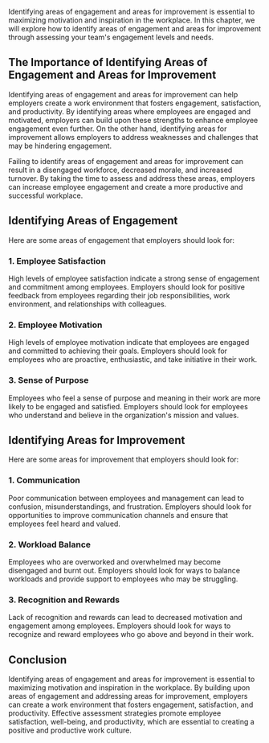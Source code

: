 
Identifying areas of engagement and areas for improvement is essential to maximizing motivation and inspiration in the workplace. In this chapter, we will explore how to identify areas of engagement and areas for improvement through assessing your team's engagement levels and needs.

The Importance of Identifying Areas of Engagement and Areas for Improvement
---------------------------------------------------------------------------

Identifying areas of engagement and areas for improvement can help employers create a work environment that fosters engagement, satisfaction, and productivity. By identifying areas where employees are engaged and motivated, employers can build upon these strengths to enhance employee engagement even further. On the other hand, identifying areas for improvement allows employers to address weaknesses and challenges that may be hindering engagement.

Failing to identify areas of engagement and areas for improvement can result in a disengaged workforce, decreased morale, and increased turnover. By taking the time to assess and address these areas, employers can increase employee engagement and create a more productive and successful workplace.

Identifying Areas of Engagement
-------------------------------

Here are some areas of engagement that employers should look for:

### 1. Employee Satisfaction

High levels of employee satisfaction indicate a strong sense of engagement and commitment among employees. Employers should look for positive feedback from employees regarding their job responsibilities, work environment, and relationships with colleagues.

### 2. Employee Motivation

High levels of employee motivation indicate that employees are engaged and committed to achieving their goals. Employers should look for employees who are proactive, enthusiastic, and take initiative in their work.

### 3. Sense of Purpose

Employees who feel a sense of purpose and meaning in their work are more likely to be engaged and satisfied. Employers should look for employees who understand and believe in the organization's mission and values.

Identifying Areas for Improvement
---------------------------------

Here are some areas for improvement that employers should look for:

### 1. Communication

Poor communication between employees and management can lead to confusion, misunderstandings, and frustration. Employers should look for opportunities to improve communication channels and ensure that employees feel heard and valued.

### 2. Workload Balance

Employees who are overworked and overwhelmed may become disengaged and burnt out. Employers should look for ways to balance workloads and provide support to employees who may be struggling.

### 3. Recognition and Rewards

Lack of recognition and rewards can lead to decreased motivation and engagement among employees. Employers should look for ways to recognize and reward employees who go above and beyond in their work.

Conclusion
----------

Identifying areas of engagement and areas for improvement is essential to maximizing motivation and inspiration in the workplace. By building upon areas of engagement and addressing areas for improvement, employers can create a work environment that fosters engagement, satisfaction, and productivity. Effective assessment strategies promote employee satisfaction, well-being, and productivity, which are essential to creating a positive and productive work culture.
